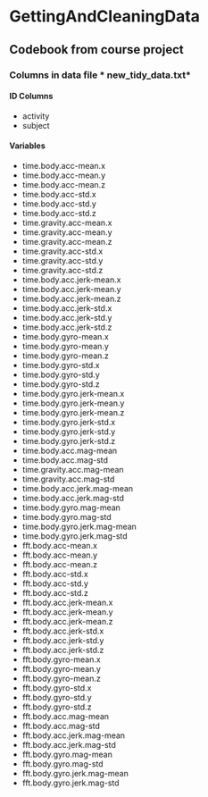 # GettingAndCleaningData

## Codebook from course project

### Columns in data file * new_tidy_data.txt* 

#### ID Columns
* activity
* subject

#### Variables
* time.body.acc-mean.x
* time.body.acc-mean.y
* time.body.acc-mean.z
* time.body.acc-std.x
* time.body.acc-std.y
* time.body.acc-std.z
* time.gravity.acc-mean.x
* time.gravity.acc-mean.y
* time.gravity.acc-mean.z
* time.gravity.acc-std.x
* time.gravity.acc-std.y
* time.gravity.acc-std.z
* time.body.acc.jerk-mean.x
* time.body.acc.jerk-mean.y
* time.body.acc.jerk-mean.z
* time.body.acc.jerk-std.x
* time.body.acc.jerk-std.y
* time.body.acc.jerk-std.z
* time.body.gyro-mean.x
* time.body.gyro-mean.y
* time.body.gyro-mean.z
* time.body.gyro-std.x
* time.body.gyro-std.y
* time.body.gyro-std.z
* time.body.gyro.jerk-mean.x
* time.body.gyro.jerk-mean.y
* time.body.gyro.jerk-mean.z
* time.body.gyro.jerk-std.x
* time.body.gyro.jerk-std.y
* time.body.gyro.jerk-std.z
* time.body.acc.mag-mean
* time.body.acc.mag-std
* time.gravity.acc.mag-mean
* time.gravity.acc.mag-std
* time.body.acc.jerk.mag-mean
* time.body.acc.jerk.mag-std
* time.body.gyro.mag-mean
* time.body.gyro.mag-std
* time.body.gyro.jerk.mag-mean
* time.body.gyro.jerk.mag-std
* fft.body.acc-mean.x
* fft.body.acc-mean.y
* fft.body.acc-mean.z
* fft.body.acc-std.x
* fft.body.acc-std.y
* fft.body.acc-std.z
* fft.body.acc.jerk-mean.x
* fft.body.acc.jerk-mean.y
* fft.body.acc.jerk-mean.z
* fft.body.acc.jerk-std.x
* fft.body.acc.jerk-std.y 
* fft.body.acc.jerk-std.z 
* fft.body.gyro-mean.x
* fft.body.gyro-mean.y 
* fft.body.gyro-mean.z 
* fft.body.gyro-std.x 
* fft.body.gyro-std.y 
* fft.body.gyro-std.z 
* fft.body.acc.mag-mean 
* fft.body.acc.mag-std 
* fft.body.acc.jerk.mag-mean 
* fft.body.acc.jerk.mag-std 
* fft.body.gyro.mag-mean
* fft.body.gyro.mag-std 
* fft.body.gyro.jerk.mag-mean 
* fft.body.gyro.jerk.mag-std 
